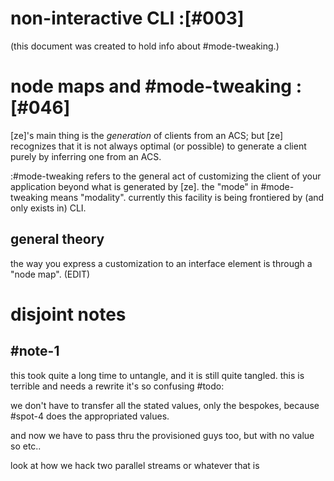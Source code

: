 # non-interactive CLI :[#003]

(this document was created to hold info about #mode-tweaking.)


# node maps and #mode-tweaking :[#046]

[ze]'s main thing is the *generation* of clients from an ACS; but [ze]
recognizes that it is not always optimal (or possible) to generate a client
purely by inferring one from an ACS.

:#mode-tweaking refers to the general act of customizing the client of your
application beyond what is generated by [ze]. the "mode" in #mode-tweaking
means "modality". currently this facility is being frontiered by (and only
exists in) CLI.



## general theory

the way you express a customization to an interface element is through
a "node map". (EDIT)






# disjoint notes

## #note-1

this took quite a long time to untangle, and it is still quite tangled.
this is terrible and needs a rewrite it's so confusing #todo:

we don't have to transfer all the stated values, only the
bespokes, because #spot-4 does the appropriated values.

and now we have to pass thru the provisioned guys too,
but with no value so etc..

look at how we hack two parallel streams or whatever that is
